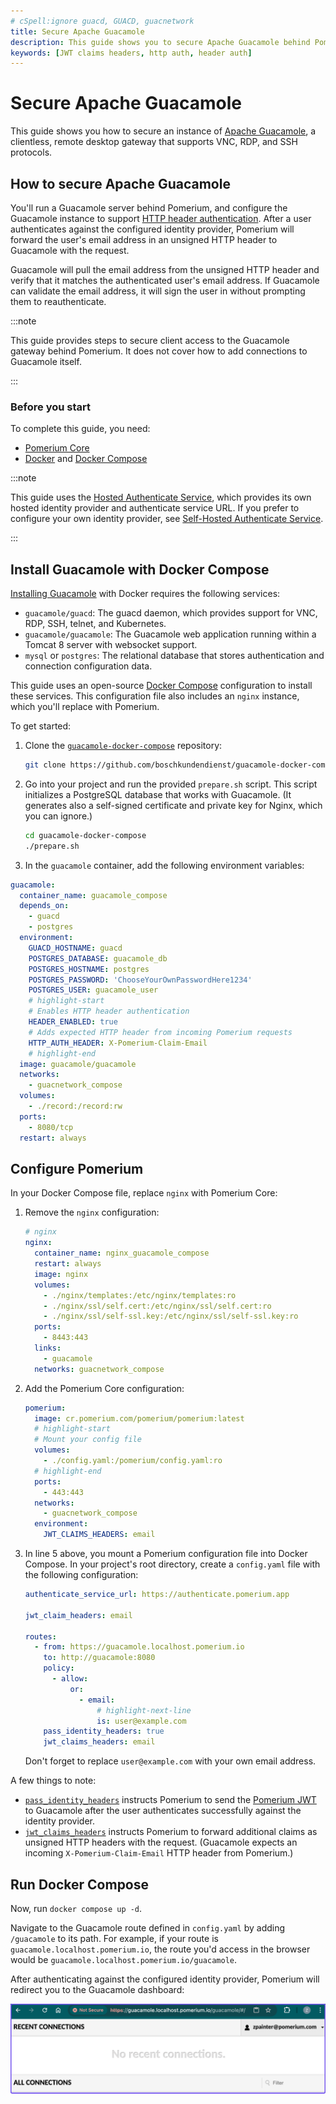 ```yaml
---
# cSpell:ignore guacd, GUACD, guacnetwork
title: Secure Apache Guacamole
description: This guide shows you to secure Apache Guacamole behind Pomerium using JWT Claims Headers to support HTTP header authentication.
keywords: [JWT claims headers, http auth, header auth]
---
```


# Secure Apache Guacamole

This guide shows you how to secure an instance of [Apache Guacamole](https://guacamole.apache.org/), a clientless, remote desktop gateway that supports VNC, RDP, and SSH protocols.

## How to secure Apache Guacamole

You'll run a Guacamole server behind Pomerium, and configure the Guacamole instance to support [HTTP header authentication](https://guacamole.apache.org/doc/gug/header-auth.html). After a user authenticates against the configured identity provider, Pomerium will forward the user's email address in an unsigned HTTP header to Guacamole with the request.

Guacamole will pull the email address from the unsigned HTTP header and verify that it matches the authenticated user's email address. If Guacamole can validate the email address, it will sign the user in without prompting them to reauthenticate.

:::note

This guide provides steps to secure client access to the Guacamole gateway behind Pomerium. It does not cover how to add connections to Guacamole itself.

:::

### Before you start

To complete this guide, you need:

- [Pomerium Core](/docs/core)
- [Docker](https://docs.docker.com/install/) and [Docker Compose](https://docs.docker.com/compose/install/)

:::note

This guide uses the [Hosted Authenticate Service](/docs/capabilities/hosted-authenticate-service.md), which provides its own hosted identity provider and authenticate service URL. If you prefer to configure your own identity provider, see [Self-Hosted Authenticate Service](/docs/capabilities/self-hosted-authenticate-service).

:::

## Install Guacamole with Docker Compose

[Installing Guacamole](https://guacamole.apache.org/doc/gug/guacamole-docker.html) with Docker requires the following services:

- `guacamole/guacd`: The guacd daemon, which provides support for VNC, RDP, SSH, telnet, and Kubernetes.
- `guacamole/guacamole`: The Guacamole web application running within a Tomcat 8 server with websocket support.
- `mysql` or `postgres`: The relational database that stores authentication and connection configuration data.

This guide uses an open-source [Docker Compose](https://github.com/boschkundendienst/guacamole-docker-compose) configuration to install these services. This configuration file also includes an `nginx` instance, which you'll replace with Pomerium.

To get started:

1. Clone the [`guacamole-docker-compose`](https://github.com/boschkundendienst/guacamole-docker-compose) repository:
   ```bash
   git clone https://github.com/boschkundendienst/guacamole-docker-compose
   ```
1. Go into your project and run the provided `prepare.sh` script. This script initializes a PostgreSQL database that works with Guacamole. (It generates also a self-signed certificate and private key for Nginx, which you can ignore.)

   ```bash
   cd guacamole-docker-compose
   ./prepare.sh
   ```

1. In the `guacamole` container, add the following environment variables:

```yaml title="docker-compose.yaml"
guacamole:
  container_name: guacamole_compose
  depends_on:
    - guacd
    - postgres
  environment:
    GUACD_HOSTNAME: guacd
    POSTGRES_DATABASE: guacamole_db
    POSTGRES_HOSTNAME: postgres
    POSTGRES_PASSWORD: 'ChooseYourOwnPasswordHere1234'
    POSTGRES_USER: guacamole_user
    # highlight-start
    # Enables HTTP header authentication
    HEADER_ENABLED: true
    # Adds expected HTTP header from incoming Pomerium requests
    HTTP_AUTH_HEADER: X-Pomerium-Claim-Email
    # highlight-end
  image: guacamole/guacamole
  networks:
    - guacnetwork_compose
  volumes:
    - ./record:/record:rw
  ports:
    - 8080/tcp
  restart: always
```

## Configure Pomerium

In your Docker Compose file, replace `nginx` with Pomerium Core:

1. Remove the `nginx` configuration:
   ```yaml
   # nginx
   nginx:
     container_name: nginx_guacamole_compose
     restart: always
     image: nginx
     volumes:
       - ./nginx/templates:/etc/nginx/templates:ro
       - ./nginx/ssl/self.cert:/etc/nginx/ssl/self.cert:ro
       - ./nginx/ssl/self-ssl.key:/etc/nginx/ssl/self-ssl.key:ro
     ports:
       - 8443:443
     links:
       - guacamole
     networks: guacnetwork_compose
   ```
1. Add the Pomerium Core configuration:

   ```yaml showLineNumbers
   pomerium:
     image: cr.pomerium.com/pomerium/pomerium:latest
     # highlight-start
     # Mount your config file
     volumes:
       - ./config.yaml:/pomerium/config.yaml:ro
     # highlight-end
     ports:
       - 443:443
     networks:
       - guacnetwork_compose
     environment:
       JWT_CLAIMS_HEADERS: email
   ```

1. In line 5 above, you mount a Pomerium configuration file into Docker Compose. In your project's root directory, create a `config.yaml` file with the following configuration:

   ```yaml title="Pomerium configuration file"
   authenticate_service_url: https://authenticate.pomerium.app

   jwt_claim_headers: email

   routes:
     - from: https://guacamole.localhost.pomerium.io
       to: http://guacamole:8080
       policy:
         - allow:
             or:
               - email:
                   # highlight-next-line
                   is: user@example.com
       pass_identity_headers: true
       jwt_claims_headers: email
   ```

   Don't forget to replace `user@example.com` with your own email address.

A few things to note:

- [`pass_identity_headers`](/docs/reference/routes/pass-identity-headers-per-route) instructs Pomerium to send the [Pomerium JWT](/docs/capabilities/getting-users-identity) to Guacamole after the user authenticates successfully against the identity provider.
- [`jwt_claims_headers`](/docs/reference/jwt-claim-headers) instructs Pomerium to forward additional claims as unsigned HTTP headers with the request. (Guacamole expects an incoming `X-Pomerium-Claim-Email` HTTP header from Pomerium.)

## Run Docker Compose

Now, run `docker compose up -d`.

Navigate to the Guacamole route defined in `config.yaml` by adding `/guacamole` to its path. For example, if your route is `guacamole.localhost.pomerium.io`, the route you'd access in the browser would be `guacamole.localhost.pomerium.io/guacamole`.

After authenticating against the configured identity provider, Pomerium will redirect you to the Guacamole dashboard:

![The Guacamole dashboard after signing in with HTTP authentication](./img/guacamole/guacamole-dashboard.png)
